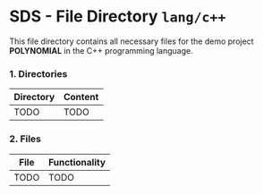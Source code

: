 # SDS - File Directory **`lang/c++`**

This file directory contains all necessary files for the demo project **POLYNOMIAL** in the C++ programming language.


### 1. Directories

| Directory | Content |
|-----------|---------|
| TODO      | TODO    |

### 2. Files

| File  | Functionality |
|-------|---------------|
| TODO  | TODO          |
